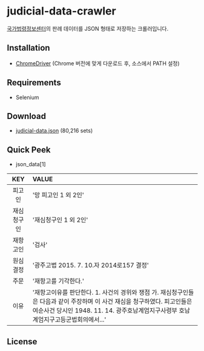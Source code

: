 # judicial-data-crawler
[국가법령정보센터](http://www.law.go.kr/precSc.do?tabMenuId=tab67#licPrec206136)의 판례 데이터를 JSON 형태로 저장하는 크롤러입니다.

## Installation
* [ChromeDriver](http://chromedriver.chromium.org/downloads) (Chrome 버전에 맞게 다운로드 후, 소스에서 PATH 설정)

## Requirements
* Selenium

## Download
* [judicial-data.json](https://www.dropbox.com/s/q9dhqype3rtn6kl/judicial-data.json?dl=0) (80,216 sets)

## Quick Peek
* json_data[1]  

KEY | VALUE 
:---------:|:------------------------------------------------------------------------------------------------------------
피고인 | '망 피고인 1 외 2인'
재심청구인 | '재심청구인 1 외 2인'
재항고인 | '검사'
원심결정 | '광주고법 2015. 7. 10.자 2014로157 결정'
주문 | '재항고를 기각한다.'
이유 | '재항고이유를 판단한다. 1.  사건의 경위와 쟁점 가.  재심청구인들은 다음과 같이 주장하며 이 사건 재심을 청구하였다. 피고인들은 여순사건 당시인 1948. 11. 14. 광주호남계엄지구사령부 호남계엄지구고등군법회의에서...'
 
## License
